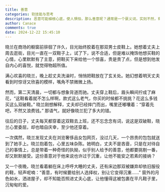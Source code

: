 ```yaml
---
title: 善意
categories: 软技能与思考
description: 恶意可能植根心底，使人惧怕，那么善意呢？通常是一个褒义词，实则不然，有时候善意也挺让人抗拒的。
author: Canace
comments: true
date: 2024-12-22 15:45:10
---
```

晓兰在商场的橱窗前徘徊了许久，目光始终胶着在那双男士皮鞋上。她想着丈夫上周去逛街，目光一直在一双鞋子上，试了下，说不合适，但是难以掩饰他想买鞋的心情，心里默默有了主意，把鞋买下来给他一个惊喜，贵是贵了点，但是想到他发自内心的喜悦，就觉得物超所值。

满心欢喜的晓兰，晚上趁丈夫洗澡时，悄悄把鞋放在了玄关处。她幻想着明天丈夫看到时惊讶又欣喜的模样，嘴角不禁微微上扬。

然而，第二天清晨，一切都与想象背道而驰。丈夫穿上鞋后，眉头瞬间拧成了麻花，“这鞋看着就不怎么样啊，款式这么老气，你买的时候都不挑挑？花这么多钱买这么双破鞋。” 晓兰刚想解释，丈夫却已经摔门而出，嘴里还嘟囔着：“穿着先吧，不然又浪费钱。” 那语气，就好像晓兰犯了多大的错。

往后的日子，丈夫每天都穿着这双鞋去上班，还不忘念念有词，说这是双破鞋，晓兰心里委屈，却也暗自庆幸，至少他还穿着。

一次偶然，晓兰发现丈夫在浏览奢侈品女包网页，没过几天，一个昂贵的包包就送到了她手上。晓兰抱着包，心里五味杂陈。她明白，丈夫不是吝啬，只是在对待自己的事情上，总是带着一种奇怪的执拗，似乎别人给予的善意，他都要挑剔一番，却又默默接受。这份善意对于他来说也许过于沉重，让他不能安之若素的接纳？

又一个夜晚，晓兰看着躺在床上呼呼大睡的丈夫，还有床边那双被嫌弃却依旧服役的鞋，轻声呢喃：“善意，有时候要给别人选择权，别让它变得沉重……” 窗外的月色如水，洒进屋子，却不知能否照进丈夫心底，让他懂得这被包裹在平凡鞋子里，沉甸甸的爱。

